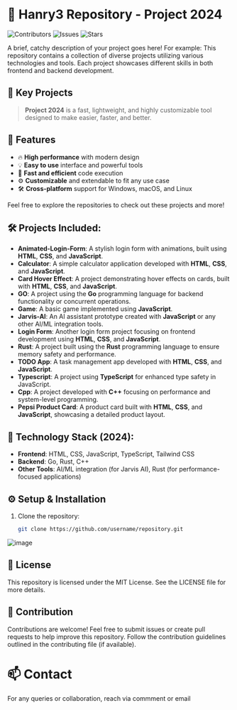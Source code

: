 # 🚀 Hanry3 Repository - Project 2024
![Contributors](https://img.shields.io/github/contributors/Hanry3/projects)
![Issues](https://img.shields.io/github/issues/Hanry3/projects)
![Stars](https://img.shields.io/github/stars/Hanry3/projects?style=social)

A brief, catchy description of your project goes here! For example:
This repository contains a collection of diverse projects utilizing various technologies and tools. Each project showcases different skills in both frontend and backend development.

## 🔑 Key Projects
> **Project 2024** is a fast, lightweight, and highly customizable tool designed to make  easier, faster, and better.

## 💪 Features

- 🔥 **High performance** with modern design
- 💡 **Easy to use** interface and powerful tools
- 🚀 **Fast and efficient** code execution
- ⚙️ **Customizable** and extendable to fit any use case
- 🛠️ **Cross-platform** support for Windows, macOS, and Linux

Feel free to explore the repositories to check out these projects and more!

## 🛠️ Projects Included:
- **Animated-Login-Form**: A stylish login form with animations, built using **HTML**, **CSS**, and **JavaScript**.
- **Calculator**: A simple calculator application developed with **HTML**, **CSS**, and **JavaScript**.
- **Card Hover Effect**: A project demonstrating hover effects on cards, built with **HTML**, **CSS**, and **JavaScript**.
- **GO**: A project using the **Go** programming language for backend functionality or concurrent operations.
- **Game**: A basic game implemented using **JavaScript**.
- **Jarvis-AI**: An AI assistant prototype created with **JavaScript** or any other AI/ML integration tools.
- **Login Form**: Another login form project focusing on frontend development using **HTML**, **CSS**, and **JavaScript**.
- **Rust**: A project built using the **Rust** programming language to ensure memory safety and performance.
- **TODO App**: A task management app developed with **HTML**, **CSS**, and **JavaScript**.
- **Typescript**: A project using **TypeScript** for enhanced type safety in JavaScript.
- **Cpp**: A project developed with **C++** focusing on performance and system-level programming.
- **Pepsi Product Card**: A product card built with **HTML**, **CSS**, and **JavaScript**, showcasing a detailed product layout.

## 🚀 Technology Stack (2024):
- **Frontend**: HTML, CSS, JavaScript, TypeScript, Tailwind CSS
- **Backend**: Go, Rust, C++
- **Other Tools**: AI/ML integration (for Jarvis AI), Rust (for performance-focused applications)

## ⚙️ Setup & Installation
1. Clone the repository:
   ```bash
   git clone https://github.com/username/repository.git
![image](https://github.com/user-attachments/assets/96ad6432-8a2e-49c6-a697-aae43bae2925)

## 📄 License
This repository is licensed under the MIT License. See the LICENSE file for more details.

## 🤝 Contribution
Contributions are welcome! Feel free to submit issues or create pull requests to help improve this repository. Follow the contribution guidelines outlined in the contributing file (if available).

# 📫 Contact #
For any queries or collaboration, reach via commment or email

